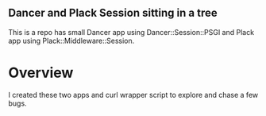 Dancer and Plack Session sitting in a tree
------------------------------------------

This is a repo has small Dancer app using Dancer::Session::PSGI and Plack app using Plack::Middleware::Session.

Overview
========

I created these two apps and curl wrapper script to explore and chase a few bugs.

